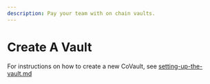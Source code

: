```yaml
---
description: Pay your team with on chain vaults.
---
```


# Create A Vault

For instructions on how to create a new CoVault, see [setting-up-the-vault.md](../../organizations/vaults/setting-up-the-vault.md "mention")

<figure><img src="../../../.gitbook/assets/Dark Vault.gif" alt=""><figcaption></figcaption></figure>
